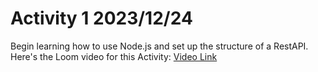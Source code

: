# Activity 1 2023/12/24
Begin learning how to use Node.js and set up the structure of a RestAPI.
Here's the Loom video for this Activity: [Video Link](https://www.loom.com/share/c6e690caa8964b159c8b32998bbc622d?sid=af877ed0-db74-49c7-a4b8-5ce689a6c4c0)
